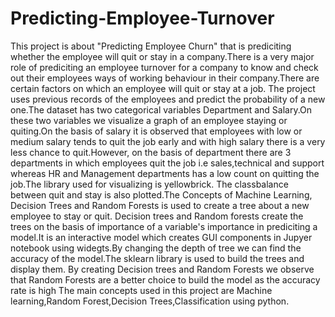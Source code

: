 # Predicting-Employee-Turnover
This project is about "Predicting Employee Churn" that is prediciting whether the employee will quit or stay in a company.There is a very major role of prediciting an employee turnover for a company to know and check out their employees ways of working behaviour in their company.There are certain factors on which an employee will quit or stay at a job.
The project uses previous records of the employees and predict the probability of a new one.The dataset has two categorical variables Department and Salary.On these two variables we visualize a graph of an employee staying or quiting.On the basis of salary it is observed that employees with low or medium salary tends to quit the job early and with high salary there is a very less chance to quit.However, on the basis of department there are 3 departments in which employees quit the job i.e sales,technical and support whereas HR and Management departments has a low count on quitting the job.The library used for visualizing is yellowbrick. The classbalance between quit and stay is also plotted.The Concepts of Machine Learning, Decision Trees and Random Forests is used to create a tree about a new employee to stay or quit. Decision trees and Random forests create the trees on the basis of importance of a variable's importance in prediciting a model.It is an interactive model which creates GUI components in Jupyer notebook using widegts.By changing the depth of tree we can find the accuracy of the model.The sklearn library is used to build the trees and display them.
By creating Decision trees and Random Forests we observe that Random Forests are a better choice to build the model as the accuracy rate is high
The main concepts used in this project are Machine learning,Random Forest,Decision Trees,Classification using python. 

